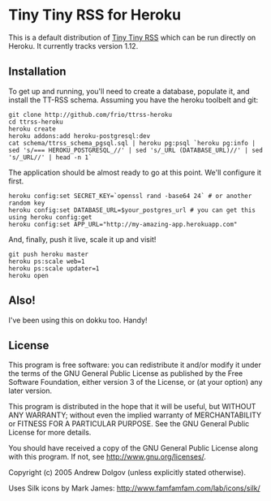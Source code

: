 # Tiny Tiny RSS for Heroku
This is a default distribution of [Tiny Tiny RSS](1) which can be run directly on Heroku.  It currently tracks version 1.12.

[1]: http://tt-rss.org

## Installation
To get up and running, you'll need to create a database, populate it, and install the TT-RSS schema.  Assuming you have the heroku toolbelt and git:

    git clone http://github.com/frio/ttrss-heroku
    cd ttrss-heroku
    heroku create
    heroku addons:add heroku-postgresql:dev
    cat schema/ttrss_schema_pgsql.sql | heroku pg:psql `heroku pg:info | sed 's/=== HEROKU_POSTGRESQL_//' | sed 's/_URL (DATABASE_URL)//' | sed 's/_URL//' | head -n 1`

The application should be almost ready to go at this point.  We'll configure it first.

    heroku config:set SECRET_KEY=`openssl rand -base64 24` # or another random key
    heroku config:set DATABASE_URL=$your_postgres_url # you can get this using heroku config:get
    heroku config:set APP_URL="http://my-amazing-app.herokuapp.com"

And, finally, push it live, scale it up and visit!

    git push heroku master
    heroku ps:scale web=1
    heroku ps:scale updater=1
    heroku open

## Also!
I've been using this on dokku too.  Handy!

## License
This program is free software: you can redistribute it and/or modify
it under the terms of the GNU General Public License as published by
the Free Software Foundation, either version 3 of the License, or
(at your option) any later version.

This program is distributed in the hope that it will be useful,
but WITHOUT ANY WARRANTY; without even the implied warranty of
MERCHANTABILITY or FITNESS FOR A PARTICULAR PURPOSE.  See the
GNU General Public License for more details.

You should have received a copy of the GNU General Public License
along with this program.  If not, see <http://www.gnu.org/licenses/>.

Copyright (c) 2005 Andrew Dolgov (unless explicitly stated otherwise).

Uses Silk icons by Mark James: http://www.famfamfam.com/lab/icons/silk/

